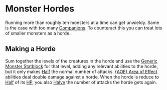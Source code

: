 # Monster Hordes

Running more than roughly ten monsters at a time can get unwieldy. Same is the case with too many [Companions](../../Game%20Procedures/Social%20Procedures/Companions.md). To counteract this you can treat lots of smaller monsters as a horde.

## Making a Horde

Sum together the levels of the creatures in the horde and use the [Generic Monster Statblock](Generic%20Monster%20Statblocks.md) for that level, adding any relevant abilities to the horde, but it only makes [Half](../../Game%20Procedures/Core%20Procedures/Half.md) the normal number of attacks. [{AOE} Area of Effect](../../Magic/Spells/Areas%20of%20Effect/{AOE}%20Area%20of%20Effect.md) abilities deal double damage against a horde. When the horde is reduce to [Half](../../Game%20Procedures/Core%20Procedures/Half.md) of its [HP](../../Player%20Characters/Derived%20Statistics/Hit%20Points.md), you also [Halve](../../Game%20Procedures/Core%20Procedures/Half.md) the number of attacks the horde gets again.
